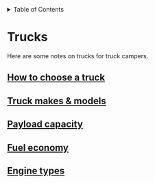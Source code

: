 <!-- START doctoc generated TOC please keep comment here to allow auto update -->
<!-- DON'T EDIT THIS SECTION, INSTEAD RE-RUN doctoc TO UPDATE -->
<details>
<summary>Table of Contents</summary>

- [Trucks](#trucks)
  - [How to choose a truck](#how-to-choose-a-truck)
  - [Truck makes & models](#truck-makes--models)
  - [Payload capacity](#payload-capacity)
  - [Fuel economy](#fuel-economy)
  - [Engine types](#engine-types)

</details>
<!-- END doctoc generated TOC please keep comment here to allow auto update -->

# Trucks

Here are some notes on trucks for truck campers.

## [How to choose a truck](./How_to_choose_a_truck.md)

## [Truck makes & models](./Make-Model/README.md)

## [Payload capacity](./Payload_capacity.md)

## [Fuel economy](./Fuel_economy.md)

## [Engine types](./Engine_types.md)

